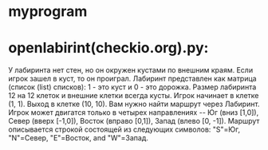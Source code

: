 # myprogram
# openlabirint(checkio.org).py:
У лабиринта нет стен, но он окружен кустами по внешним краям. Если игрок зашел в куст, то он проиграл. Лабиринт представлен как матрица (список (list) списков): 1 - это куст и 0 - это дорожка. Размер лабиринта 12 на 12 клеток и внешние клетки всегда кусты. Игрок начинает в клетке (1, 1). Выход в клетке (10, 10). Вам нужно найти маршрут через Лабиринт. Игрок может двигатся только в четырех направлениях -- Юг (вниз [1,0]), Север (вверх [-1,0]), Восток (вправо [0,1]), Запад (влево [0, -1]). Маршрут описывается строкой состоящей из следующих символов: "S"=Юг, "N"=Север, "E"=Восток, and "W"=Запад.
# 
